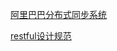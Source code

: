 [阿里巴巴分布式同步系统](http://github.com/alibaba/otter)

[restful设计规范](http://www.ruanyifeng.com/blog/2014/05/restful_api.html)

